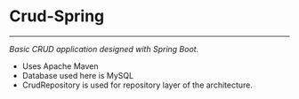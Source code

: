 # Crud-Spring

---

*Basic CRUD application designed with Spring Boot.*
- Uses Apache Maven
- Database used here is MySQL
- CrudRepository is used for repository layer of the architecture.
